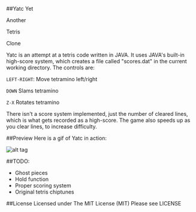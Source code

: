 ##Yatc
Yet

Another

Tetris

Clone

Yatc is an attempt at a tetris code written in JAVA. It uses JAVA's built-in high-score system, which creates a file called "scores.dat" in the current working directory. The controls are:

`LEFT-RIGHT`: Move tetramino left/right

`DOWN` Slams tetramino

`Z-X` Rotates tetramino

There isn't a score system implemented, just the number of cleared lines, which is what gets recorded as a high-score. The game also speeds up as you clear lines, to increase difficulty.

##Preview
Here is a gif of Yatc in action:

![alt tag](http://i.imgur.com/deE36NB.gif)

##TODO:
- Ghost pieces
- Hold function
- Proper scoring system
- Original tetris chiptunes

##License
Licensed under The MIT License (MIT) Please see LICENSE
